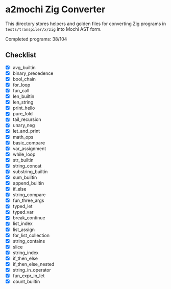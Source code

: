 # a2mochi Zig Converter

This directory stores helpers and golden files for converting Zig programs
in `tests/transpiler/x/zig` into Mochi AST form.

Completed programs: 38/104

## Checklist
- [x] avg_builtin
- [x] binary_precedence
- [x] bool_chain
- [x] for_loop
- [x] fun_call
- [x] len_builtin
- [x] len_string
- [x] print_hello
- [x] pure_fold
- [x] tail_recursion
- [x] unary_neg
- [x] let_and_print
- [x] math_ops
- [x] basic_compare
- [x] var_assignment
- [x] while_loop
- [x] str_builtin
- [x] string_concat
- [x] substring_builtin
- [x] sum_builtin
- [x] append_builtin
- [x] if_else
- [x] string_compare
- [x] fun_three_args
- [x] typed_let
- [x] typed_var
- [x] break_continue
- [x] list_index
- [x] list_assign
- [x] for_list_collection
- [x] string_contains
- [x] slice
- [x] string_index
- [x] if_then_else
- [x] if_then_else_nested
- [x] string_in_operator
- [x] fun_expr_in_let
- [x] count_builtin
